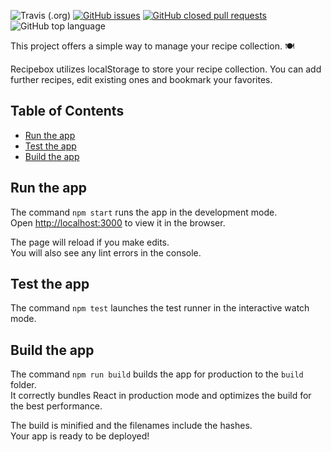 ![Travis (.org)](https://img.shields.io/travis/:user/:repo.svg)
[![GitHub issues](https://img.shields.io/github/issues/badges/shields.svg)](https://github.com/Knochenmark/recipebox/issues)
[![GitHub closed pull requests](https://img.shields.io/github/issues-pr-closed/cdnjs/cdnjs.svg)](https://github.com/Knochenmark/recipebox/pulls)
![GitHub top language](https://img.shields.io/github/languages/top/badges/shields.svg)


This project offers a simple way to manage your recipe collection. :plate_with_cutlery:

Recipebox utilizes localStorage to store your recipe collection. You can add further recipes, edit existing ones and bookmark your favorites.

## Table of Contents

- [Run the app](#run-the-app)
- [Test the app](#test-the-app)
- [Build the app](#build-the-app)

## Run the app

The command `npm start` runs the app in the development mode.<br>
Open [http://localhost:3000](http://localhost:3000) to view it in the browser.

The page will reload if you make edits.<br>
You will also see any lint errors in the console.

## Test the app

The command `npm test` launches the test runner in the interactive watch mode.<br>

## Build the app

The command `npm run build` builds the app for production to the `build` folder.<br>
It correctly bundles React in production mode and optimizes the build for the best performance.

The build is minified and the filenames include the hashes.<br>
Your app is ready to be deployed!
